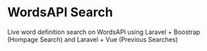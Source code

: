 # WordsAPI Search

Live word definition search on WordsAPI using Laravel + Boostrap (Hompage Search) and Laravel + Vue (Previous Searches)
